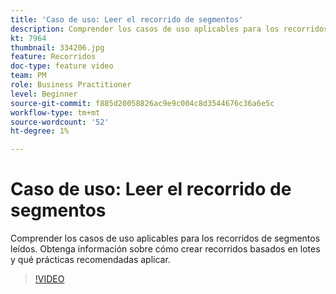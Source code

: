 ```yaml
---
title: 'Caso de uso: Leer el recorrido de segmentos'
description: Comprender los casos de uso aplicables para los recorridos transaccionales. Obtenga información sobre cómo crear recorridos transaccionales y qué prácticas recomendadas aplicar.
kt: 7964
thumbnail: 334206.jpg
feature: Recorridos
doc-type: feature video
team: PM
role: Business Practitioner
level: Beginner
source-git-commit: f885d20058826ac9e9c004c8d3544676c36a6e5c
workflow-type: tm+mt
source-wordcount: '52'
ht-degree: 1%

---
```



# Caso de uso: Leer el recorrido de segmentos

Comprender los casos de uso aplicables para los recorridos de segmentos leídos. Obtenga información sobre cómo crear recorridos basados en lotes y qué prácticas recomendadas aplicar.

>[!VIDEO](https://video.tv.adobe.com/v/334206?quality=12)
